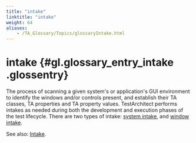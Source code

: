 ```yaml
--- 
title: "intake"
linktitle: "intake"
weight: 64
aliases: 
    - /TA_Glossary/Topics/glossaryIntake.html
---
```

# intake {#gl.glossary_entry_intake .glossentry}

The process of scanning a given system's or application's GUI environment to identify the windows and/or controls present, and establish their TA classes, TA properties and TA property values. TestArchitect performs intakes as needed during both the development and execution phases of the test lifecycle. There are two types of intake: [system intake](glossarySystemIntake.html), and [window intake](glossaryWindowIntake.html).

See also: [Intake](../../TA_Help/Topics/Interface_def_intake.html).

